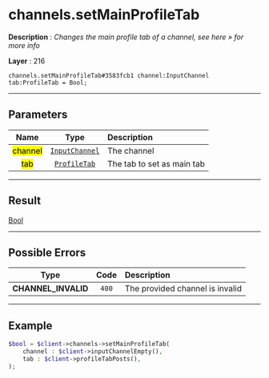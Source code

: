 # channels.setMainProfileTab

**Description** : *Changes the main profile tab of a channel, see here &raquo; for more info*

**Layer** : 216

```tl
channels.setMainProfileTab#3583fcb1 channel:InputChannel tab:ProfileTab = Bool;
```

---

## Parameters

| Name | Type | Description |
| :---: | :---: | :--- |
| <mark>channel</mark> | [`InputChannel`](type/InputChannel) | The channel |
| <mark>tab</mark> | [`ProfileTab`](type/ProfileTab) | The tab to set as main tab |

---

## Result

[Bool](type/Bool)

---

## Possible Errors

| Type | Code | Description |
| :---: | :---: | :--- |
| **CHANNEL_INVALID** | `400` | The provided channel is invalid |

---

## Example

```php
$bool = $client->channels->setMainProfileTab(
	channel : $client->inputChannelEmpty(),
	tab : $client->profileTabPosts(),
);
```